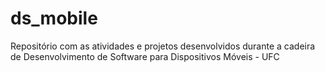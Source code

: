 # ds_mobile
Repositório com as atividades e projetos desenvolvidos durante a cadeira de Desenvolvimento de Software para Dispositivos Móveis - UFC
